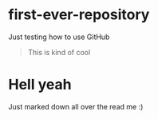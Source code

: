 # first-ever-repository
Just testing how to use GitHub
> This is kind of cool
<h1>Hell yeah</h1>
Just marked down all over the read me :)

